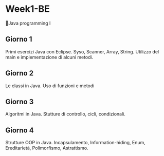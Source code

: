 # Week1-BE
📐Java programming I

## Giorno 1
Primi esercizi Java con Eclipse.
Syso, Scanner, Array, String.
Utilizzo del main e implementazione di alcuni metodi.

## Giorno 2
Le classi in Java.
Uso di funzioni e metodi

## Giorno 3
Algoritmi in Java.
Stutture di controllo, cicli, condizionali.

## Giorno 4
Strutture OOP in Java.
Incapsulamento, Information-hiding, Enum, Ereditarietà, Polimorfismo, Astrattismo.
